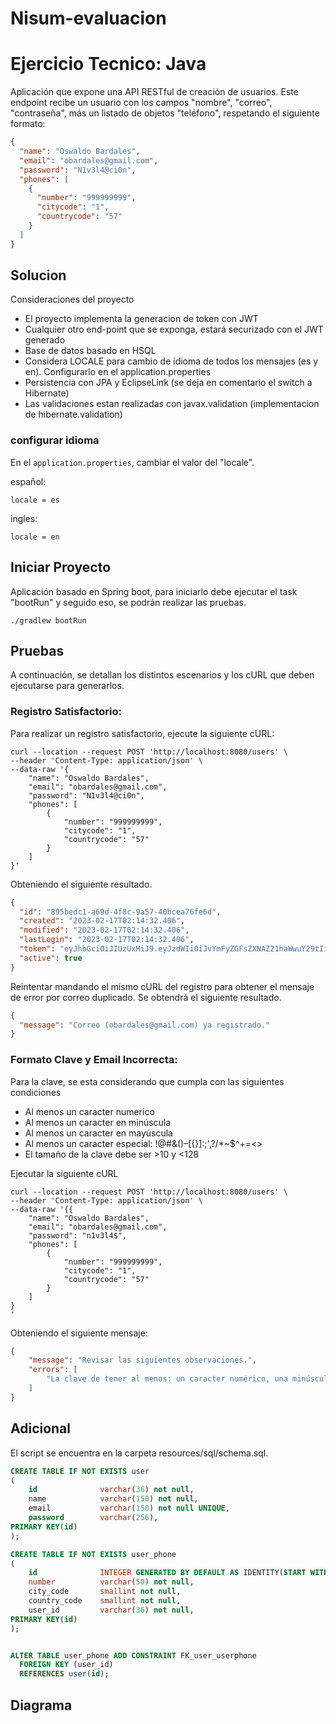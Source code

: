 # Nisum-evaluacion

# Ejercicio Tecnico: Java
Aplicación que expone una API RESTful de creación de usuarios. Este endpoint recibe un usuario con los campos "nombre", "correo", "contraseña",
más un listado de objetos "teléfono", respetando el siguiente formato:

```json
{
  "name": "Oswaldo Bardales",
  "email": "obardales@gmail.com",
  "password": "N1v3l4@ci0n",
  "phones": [
    {
      "number": "999999999",
      "citycode": "1",
      "countrycode": "57"
    }
  ]
}
```

## Solucion
Consideraciones del proyecto

* El proyecto implementa la generacion de token con JWT
* Cualquier otro end-point que se exponga, estará securizado con el JWT generado
* Base de datos basado en HSQL
* Considera LOCALE para cambio de idioma de todos los mensajes (es y en). Configurarlo en el application.properties
* Persistencia con JPA y EclipseLink (se deja en comentario el switch a Hibernate)
* Las validaciones estan realizadas con javax.validation (implementacion de hibernate.validation)


### configurar idioma
En el ```application.properties```, cambiar el valor del "locale".

español:
```properties 
locale = es 
```

ingles:
```properties
locale = en
```


## Iniciar Proyecto
Aplicación basado en Spring boot, para iniciarlo debe ejecutar el task "bootRun" y seguido eso, se podrán realizar las pruebas.
```shell
./gradlew bootRun
```


## Pruebas
A continuación, se detallan los  distintos escenarios y los cURL que deben ejecutarse para generarlos.


### Registro Satisfactorio:
Para realizar un registro satisfactorio, ejecute la siguiente cURL:
```shell
curl --location --request POST 'http://localhost:8080/users' \
--header 'Content-Type: application/json' \
--data-raw '{
    "name": "Oswaldo Bardales",
    "email": "obardales@gmail.com",
    "password": "N1v3l4@ci0n",
    "phones": [
        {
            "number": "999999999",
            "citycode": "1",
            "countrycode": "57"
        }
    ]
}'
```
Obteniendo el siguiente resultado.
```json
{
  "id": "895bedc1-a69d-4f8c-9a57-40bcea76fe6d",
  "created": "2023-02-17T02:14:32.406",
  "modified": "2023-02-17T02:14:32.406",
  "lastLogin": "2023-02-17T02:14:32.406",
  "token": "eyJhbGciOiJIUzUxMiJ9.eyJzdWIiOiJvYmFyZGFsZXNAZ21haWwuY29tIiwiZXhwIjoxNjc2NzA0NDcyLCJpYXQiOjE2NzY2MTgwNzJ9.QAjPXT9Rns5kQUXRhZPkPtPdV522zDjFTY_5nZpl9fF5Od4rfyn2j4J-7nTMFU_N1tw9A_OUPnq1lsOvI5qu8g",
  "active": true
}
```

Reintentar mandando el mismo cURL del registro para obtener el mensaje de error por correo duplicado. Se obtendrá el siguiente resultado.
```json
{
  "message": "Correo (obardales@gmail.com) ya registrado."
}
```



### Formato Clave y Email Incorrecta:
Para la clave, se esta considerando que cumpla con las siguientes condiciones

* Al menos un caracter numerico
* Al menos un caracter en minúscula
* Al menos un caracter en mayúscula
* Al menos un caracter especial: !@#&()–[{}]:;',?/*~$^+=<>
* El tamaño de la clave debe ser >10 y <128

Ejecutar la siguiente cURL
```shell
curl --location --request POST 'http://localhost:8080/users' \
--header 'Content-Type: application/json' \
--data-raw '{{
    "name": "Oswaldo Bardales",
    "email": "obardales@gmail.com",
    "password": "n1v3l4$",
    "phones": [
        {
            "number": "999999999",
            "citycode": "1",
            "countrycode": "57"
        }
    ]
}
'
```
Obteniendo el siguiente mensaje:
```json
{
    "message": "Revisar las siguientes observaciones.",
    "errors": [
        "La clave de tener al menos: un caracter numérico, una minúscula, una mayúscula, un caracter especial ! @ # & ( ), y tener entre 10 a 128 caracteres."
    ]
}
```

## Adicional
El script se encuentra en la carpeta resources/sql/schema.sql.

``` sql
CREATE TABLE IF NOT EXISTS user
(
    id              varchar(36) not null,
    name            varchar(150) not null,
    email           varchar(150) not null UNIQUE,
    password        varchar(256),
PRIMARY KEY(id)
);

CREATE TABLE IF NOT EXISTS user_phone
(
    id              INTEGER GENERATED BY DEFAULT AS IDENTITY(START WITH 1, INCREMENT BY 1),
    number          varchar(50) not null,
    city_code       smallint not null,
    country_code    smallint not null,
    user_id         varchar(36) not null,
PRIMARY KEY(id)
);


ALTER TABLE user_phone ADD CONSTRAINT FK_user_userphone
  FOREIGN KEY (user_id)
  REFERENCES user(id);
```


## Diagrama

